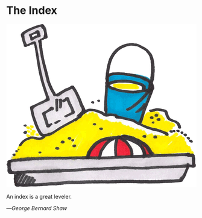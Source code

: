 # The Index

![](/assets/illustration-sandbox-color.png)

An index is a great leveler.

—_George Bernard Shaw_

